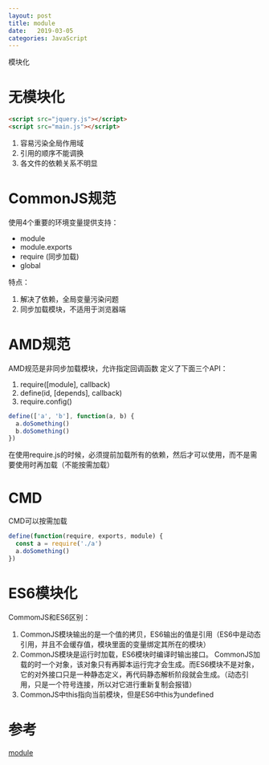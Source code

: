 ```yaml
---
layout: post
title: module
date:   2019-03-05
categories: JavaScript 
---
```


模块化

# 无模块化

```html
<script src="jquery.js"></script>
<script src="main.js"></script>
```

1. 容易污染全局作用域
2. 引用的顺序不能调换
3. 各文件的依赖关系不明显

# CommonJS规范

使用4个重要的环境变量提供支持：

- module
- module.exports
- require (同步加载)
- global

特点：

1. 解决了依赖，全局变量污染问题
2. 同步加载模块，不适用于浏览器端

# AMD规范

AMD规范是非同步加载模块，允许指定回调函数
定义了下面三个API：

1. require([module], callback)
2. define(id, [depends], callback)
3. require.config()

```js
define(['a', 'b'], function(a, b) {
  a.doSomething()
  b.doSomething()
})
```

在使用require.js的时候，必须提前加载所有的依赖，然后才可以使用，而不是需要使用时再加载（不能按需加载）

# CMD

CMD可以按需加载

```js
define(function(require, exports, module) {
  const a = require('./a')
  a.doSomething()
})
```

# ES6模块化

CommomJS和ES6区别：

1. CommonJS模块输出的是一个值的拷贝，ES6输出的值是引用（ES6中是动态引用，并且不会缓存值，模块里面的变量绑定其所在的模块）
2. CommonJS模块是运行时加载，ES6模块时编译时输出接口。
CommonJS加载的时一个对象，该对象只有再脚本运行完才会生成。而ES6模块不是对象，它的对外接口只是一种静态定义，再代码静态解析阶段就会生成。（动态引用，只是一个符号连接，所以对它进行重新复制会报错）
3. CommonJS中this指向当前模块，但是ES6中this为undefined

# 参考
[module](http://es6.ruanyifeng.com/#docs/module-loader)